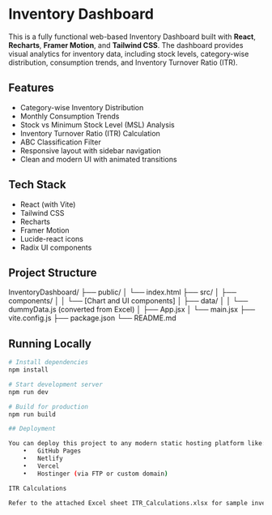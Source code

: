 # Inventory Dashboard

This is a fully functional web-based Inventory Dashboard built with **React**, **Recharts**, **Framer Motion**, and **Tailwind CSS**. The dashboard provides visual analytics for inventory data, including stock levels, category-wise distribution, consumption trends, and Inventory Turnover Ratio (ITR).

## Features

- Category-wise Inventory Distribution
- Monthly Consumption Trends
- Stock vs Minimum Stock Level (MSL) Analysis
- Inventory Turnover Ratio (ITR) Calculation
- ABC Classification Filter
- Responsive layout with sidebar navigation
- Clean and modern UI with animated transitions

## Tech Stack

- React (with Vite)
- Tailwind CSS
- Recharts
- Framer Motion
- Lucide-react icons
- Radix UI components

## Project Structure

InventoryDashboard/
├── public/
│   └── index.html
├── src/
│   ├── components/
│   │   └── [Chart and UI components]
│   ├── data/
│   │   └── dummyData.js (converted from Excel)
│   ├── App.jsx
│   └── main.jsx
├── vite.config.js
├── package.json
└── README.md

## Running Locally

```bash
# Install dependencies
npm install

# Start development server
npm run dev

# Build for production
npm run build

## Deployment

You can deploy this project to any modern static hosting platform like:
	•	GitHub Pages
	•	Netlify
	•	Vercel
	•	Hostinger (via FTP or custom domain)

ITR Calculations

Refer to the attached Excel sheet ITR_Calculations.xlsx for sample inventory turnover ratio calculations used in the dashboard.

